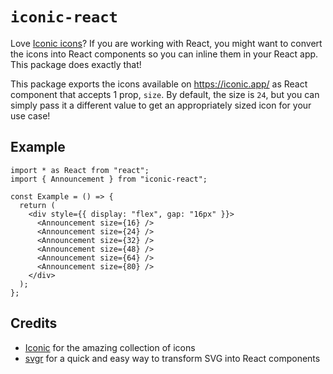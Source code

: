 # `iconic-react`

Love [Iconic icons](https://iconic.app/)? If you are working with React, you might want to convert the icons into React components so you can inline them in your React app. This package does exactly that!

This package exports the icons available on https://iconic.app/ as React component that accepts 1 prop, `size`. By default, the size is `24`, but you can simply pass it a different value to get an appropriately sized icon for your use case!

## Example

```tsx
import * as React from "react";
import { Announcement } from "iconic-react";

const Example = () => {
  return (
    <div style={{ display: "flex", gap: "16px" }}>
      <Announcement size={16} />
      <Announcement size={24} />
      <Announcement size={32} />
      <Announcement size={48} />
      <Announcement size={64} />
      <Announcement size={80} />
    </div>
  );
};
```

## Credits

- [Iconic](https://iconic.app) for the amazing collection of icons
- [svgr](https://github.com/gregberge/svgr) for a quick and easy way to transform SVG into React components
